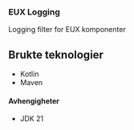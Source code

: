 ### EUX Logging

Logging filter for EUX komponenter

## Brukte teknologier
* Kotlin
* Maven

#### Avhengigheter

* JDK 21
